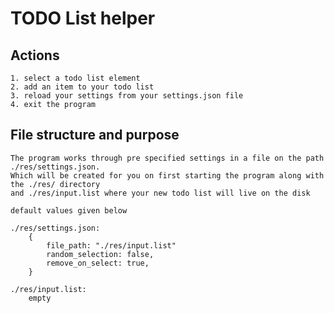 # TODO List helper

## Actions

    1. select a todo list element
    2. add an item to your todo list
    3. reload your settings from your settings.json file
    4. exit the program

## File structure and purpose
    The program works through pre specified settings in a file on the path ./res/settings.json.
    Which will be created for you on first starting the program along with the ./res/ directory
    and ./res/input.list where your new todo list will live on the disk

    default values given below

    ./res/settings.json:
        {
            file_path: "./res/input.list"
            random_selection: false,
            remove_on_select: true,
        }

    ./res/input.list:
        empty
